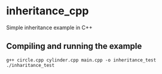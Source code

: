 # inheritance_cpp
Simple inheritance example in C++

## Compiling and running the example
```
g++ circle.cpp cylinder.cpp main.cpp -o inheritance_test
./inharitance_test
```

